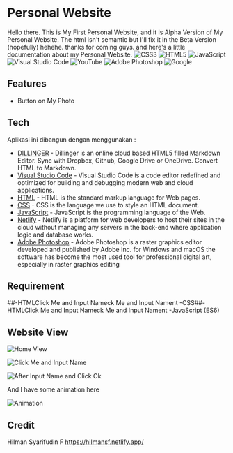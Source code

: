 # Personal Website
Hello there. This is My First Personal Website, and it is Alpha Version of My Personal Website. The html isn't semantic but I'll fix it in the Beta Version (hopefully) hehehe. thanks for coming guys. and here's a little documentation about my Personal Website.
![CSS3](https://img.shields.io/badge/css3-%231572B6.svg?style=for-the-badge&logo=css3&logoColor=white)  ![HTML5](https://img.shields.io/badge/html5-%23E34F26.svg?style=for-the-badge&logo=html5&logoColor=white)   ![JavaScript](https://img.shields.io/badge/javascript-%23323330.svg?style=for-the-badge&logo=javascript&logoColor=%23F7DF1E)    ![Visual Studio Code](https://img.shields.io/badge/Visual%20Studio%20Code-0078d7.svg?style=for-the-badge&logo=visual-studio-code&logoColor=white)    ![YouTube](https://img.shields.io/badge/YouTube-%23FF0000.svg?style=for-the-badge&logo=YouTube&logoColor=white) ![Adobe Photoshop](https://img.shields.io/badge/adobe%20photoshop-%2331A8FF.svg?style=for-the-badge&logo=adobe%20photoshop&logoColor=white) ![Google](https://img.shields.io/badge/google-4285F4?style=for-the-badge&logo=google&logoColor=white)

## Features

- Button on My Photo

## Tech

Aplikasi ini dibangun dengan menggunakan :

- [DILLINGER](https://dillinger.io/) - Dillinger is an online cloud based HTML5 filled Markdown Editor. Sync with Dropbox, Github, Google Drive or OneDrive. Convert HTML to Markdown.
- [Visual Studio Code](https://code.visualstudio.com/) - Visual Studio Code is a code editor redefined and optimized for building and debugging modern web and cloud applications.
- [HTML](https://html.com/) - HTML is the standard markup language for Web pages.
- [CSS](https://www.w3schools.com/css/) - CSS is the language we use to style an HTML document.
- [JavaScript](https://www.javascript.com/) - JavaScript is the programming language of the Web.
- [Netlify](https://www.netlify.com/) - Netlify is a platform for web developers to host their sites in the cloud without managing any servers in the back-end where application logic and database works. 
- [Adobe Photoshop](https://www.adobe.com/id_id/products/photoshop.html) - Adobe Photoshop is a raster graphics editor developed and published by Adobe Inc. for Windows and macOS the software has become the most used tool for professional digital art, especially in raster graphics editing

## Requirement
##-HTMLClick Me and Input Nameck Me and Input Nament
-CSS##-HTMLClick Me and Input Nameck Me and Input Nament
-JavaScript (ES6)

## Website View

![Home View](/week-1-Hill-Man-1/Hilman_Syarifudin_F_Weekly_W1/Img/Home-View.jpg)

![Click Me and Input Name](/week-1-Hill-Man-1/Hilman_Syarifudin_F_Weekly_W1/Img/Click-Me-and-Input-Name.jpg)

![After Input Name and Click Ok](/week-1-Hill-Man-1/Hilman_Syarifudin_F_Weekly_W1/Img/After-Input-Name.jpg)

And I have some animation here

![Animation](/week-1-Hill-Man-1/Hilman_Syarifudin_F_Weekly_W1/Img/Animation.jpg)

## Credit

Hilman Syarifudin F
https://hilmansf.netlify.app/
